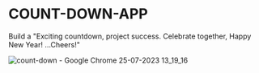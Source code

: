 # COUNT-DOWN-APP
Build a "Exciting countdown, project success. Celebrate together, Happy New Year! ...Cheers!"


![count-down - Google Chrome 25-07-2023 13_19_16](https://github.com/Faisal200119/COUNT-DOWN-APP/assets/77503199/9139599b-657a-4198-bb2b-d772d7ce135a)
